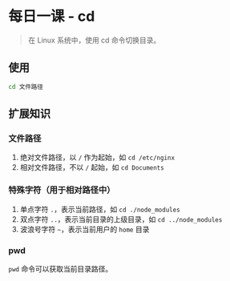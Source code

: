 # 每日一课 - cd

> 在 Linux 系统中，使用 cd 命令切换目录。

## 使用

```bash
cd 文件路径
```

## 扩展知识

### 文件路径

1. 绝对文件路径，以 `/` 作为起始，如 `cd /etc/nginx`
2. 相对文件路径，不以 `/` 起始，如 `cd Documents`

### 特殊字符（用于相对路径中）

1. 单点字符 `.`，表示当前路径，如 `cd ./node_modules`
2. 双点字符 `..`，表示当前目录的上级目录，如 `cd ../node_modules`
3. 波浪号字符 `~`，表示当前用户的 `home` 目录

### pwd

`pwd` 命令可以获取当前目录路径。
